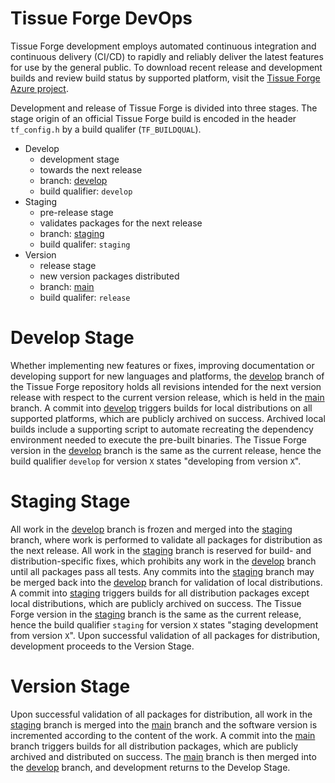 Tissue Forge DevOps
====================

Tissue Forge development employs automated continuous integration and 
continuous delivery (CI/CD) to rapidly and reliably deliver the latest 
features for use by the general public. 
To download recent release and development builds and review build status 
by supported platform, visit the 
[Tissue Forge Azure project](https://dev.azure.com/Tissue-Forge/tissue-forge). 

Development and release of Tissue Forge is divided into three stages. 
The stage origin of an official Tissue Forge build is encoded in the 
header `tf_config.h` by a build qualifer (`TF_BUILDQUAL`).

* Develop
    * development stage
    * towards the next release
    * branch: [develop](https://github.com/tissue-forge/tissue-forge/tree/develop)
    * build qualifier: `develop`
* Staging
    * pre-release stage
    * validates packages for the next release
    * branch: [staging](https://github.com/tissue-forge/tissue-forge/tree/staging)
    * build qualifer: `staging`
* Version
    * release stage
    * new version packages distributed
    * branch: [main](https://github.com/tissue-forge/tissue-forge/tree/main) 
    * build qualifer: `release`

# Develop Stage #

Whether implementing new features or fixes, improving documentation or 
developing support for new languages and platforms, the 
[develop](https://github.com/tissue-forge/tissue-forge/tree/develop) branch 
of the Tissue Forge repository holds all revisions intended for the next 
version release with respect to the current version release, which is 
held in the [main](https://github.com/tissue-forge/tissue-forge) branch. 
A commit into [develop](https://github.com/tissue-forge/tissue-forge/tree/develop) 
triggers builds for local distributions on all supported platforms, 
which are publicly archived on success. 
Archived local builds include a supporting script to automate recreating 
the dependency environment needed to execute the pre-built binaries. 
The Tissue Forge version in the 
[develop](https://github.com/tissue-forge/tissue-forge/tree/develop) 
branch is the same as the current release, 
hence the build qualifier `develop` for version `X` states 
"developing from version `X`".

# Staging Stage #

All work in the [develop](https://github.com/tissue-forge/tissue-forge/tree/develop) 
branch is frozen and merged into the 
[staging](https://github.com/tissue-forge/tissue-forge/tree/staging) branch, where 
work is performed to validate all packages for distribution as the 
next release. 
All work in the [staging](https://github.com/tissue-forge/tissue-forge/tree/staging) 
branch is reserved for build- and distribution-specific fixes, which 
prohibits any work in the 
[develop](https://github.com/tissue-forge/tissue-forge/tree/develop) branch 
until all packages pass all tests. 
Any commits into the [staging](https://github.com/tissue-forge/tissue-forge/tree/staging) 
branch may be merged back into the 
[develop](https://github.com/tissue-forge/tissue-forge/tree/develop) branch for 
validation of local distributions. 
A commit into [staging](https://github.com/tissue-forge/tissue-forge/tree/staging) 
triggers builds for all distribution packages except local distributions, 
which are publicly archived on success.
The Tissue Forge version in the 
[staging](https://github.com/tissue-forge/tissue-forge/tree/staging) branch 
is the same as the current release, 
hence the build qualifier `staging` for version `X` states 
"staging development from version `X`".
Upon successful validation of all packages for distribution, 
development proceeds to the Version Stage.

# Version Stage #

Upon successful validation of all packages for distribution, 
all work in the 
[staging](https://github.com/tissue-forge/tissue-forge/tree/staging) branch 
is merged into the 
[main](https://github.com/tissue-forge/tissue-forge/tree/main) branch 
and the software version is incremented according to the content of the work. 
A commit into the [main](https://github.com/tissue-forge/tissue-forge/tree/main) branch 
triggers builds for all distribution packages, 
which are publicly archived and distributed on success.
The [main](https://github.com/tissue-forge/tissue-forge/tree/main) branch is then 
merged into the [develop](https://github.com/tissue-forge/tissue-forge/tree/develop) 
branch, and development returns to the Develop Stage. 

